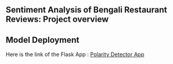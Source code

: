 ## Sentiment Analysis of Bengali Restaurant Reviews: Project overview

## Model Deployment

Here is the link of the Flask App : [Polarity Detector App](https://sa-restaurant-reviews.herokuapp.com/)
